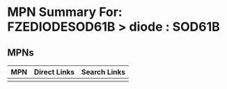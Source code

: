 



# MPN Summary For: FZEDIODESOD61B > diode : SOD61B

## MPNs
  

|MPN|Direct Links|Search Links|
| :--- | :--- | :--- |
||||
